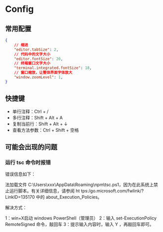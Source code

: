 # Config

## 常用配置

```json
{
    // 缩进
    "editor.tabSize": 2,
    // 代码中的文字大小
    "editor.fontSize": 20,
    // 终端窗口文字大小
    "terminal.integrated.fontSize": 18,
    // 窗口缩放，让整体界面字体放大
    "window.zoomLevel": 1,
}
```

## 快捷键

- 单行注释：Ctrl + /
- 多行注释：Shift + Alt + A
- 复制当前行：Shift + Alt + ↓
- 查看方法参数：Ctrl + Shift + 空格

## 可能会出现的问题

### 运行 tsc 命令时报错

错误信息如下：

法加载文件 C:\Users\xxx\AppData\Roaming\npm\tsc.ps1，因为在此系统上禁止运行脚本。有关详细信息，请参阅 ht tps:/go.microsoft.com/fwlink/?LinkID=135170 中的 about_Execution_Policies。

解决方式：

1：win+X启动 windows PowerShell（管理员）
2：输入 set-ExecutionPolicy RemoteSigned 命令，敲回车
3：提示输入内容时，输入 Y ，再敲回车即可。
